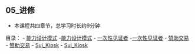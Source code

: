 ## 05_进修

* 本课程共四章节，总学习时长约9分钟

目录：
    - [能力设计模式](./01_能力设计模式/readme.md)
        -[能力设计模式](./01_能力设计模式/能力设计模式.md)
    - [一次性见证者](./02_一次性见证者/readme.md)
        -[一次性见证者](./02_一次性见证者/一次性见证者.md)
    - [赞助交易](./03_赞助交易/readme.md)
        - [赞助交易](./03_赞助交易/赞助交易.md)
    - [Sui_Kiosk](./04_Sui_Kiosk/readme.md)
        - [Sui_Kiosk](./04_Sui_Kiosk/Sui_Kiosk.md)

